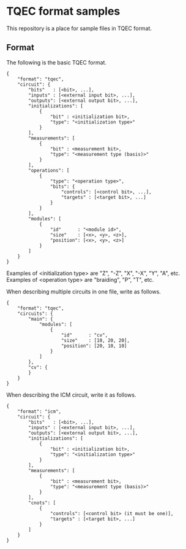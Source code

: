 TQEC format samples
==============
This repository is a place for sample files in TQEC format.

Format
---------------
The following is the basic TQEC format.

```
{
    "format": "tqec",
    "circuit": {
        "bits"   : [<bit>, ...],
        "inputs" : [<external input bit>, ...],
        "outputs": [<external output bit>, ...],
        "initializations": [
            {
                "bit" : <initialization bit>,
                "type": "<initialization type>"
            }
        ],
        "measurements": [
            {
                "bit" : <measurement bit>,
                "type": "<measurement type (basis)>"
            }
        ],
        "operations": [
            {
                "type": "<operation type>",
                "bits": {
                    "controls": [<control bit>, ...],
                    "targets" : [<target bit>, ...]
                }
            }
        ],
        "modules": [
            {
                "id"      : "<module id>",
                "size"    : [<x>, <y>, <z>],
                "position": [<x>, <y>, <z>]
            }
        ]
    }
}
```

Examples of \<initialization type\> are "Z", "-Z", "X", "-X", "Y", "A", etc.  
Examples of \<operation type\> are "braiding", "P", "T", etc.
  
When describing multiple circuits in one file, write as follows.

```
{
    "format": "tqec",
    "circuits": {
        "main": {
            "modules": [
                {
                    "id"      : "cv",
                    "size"    : [10, 20, 20],
                    "position": [20, 10, 10]
                }
            ]
        },
        "cv": {
        }
    }
}
```

When describing the ICM circuit, write it as follows.

```
{
    "format": "icm",
    "circuit": {
        "bits"   : [<bit>, ...],
        "inputs" : [<external input bit>, ...],
        "outputs": [<external output bit>, ...],
        "initializations": [
            {
                "bit" : <initialization bit>,
                "type": "<initialization type>"
            }
        ],
        "measurements": [
            {
                "bit" : <measurement bit>,
                "type": "<measurement type (basis)>"
            }
        ],
        "cnots": [
            {
                "controls": [<control bit> (it must be one)],
                "targets" : [<target bit>, ...]
            }
        ]
    }
}
```
